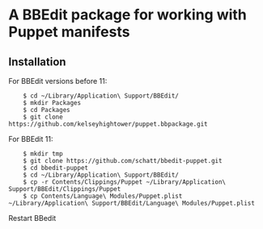 # A BBEdit package for working with Puppet manifests

## Installation

For BBEdit versions before 11:
```
    $ cd ~/Library/Application\ Support/BBEdit/
    $ mkdir Packages
    $ cd Packages
    $ git clone https://github.com/kelseyhightower/puppet.bbpackage.git
```
For BBEdit 11:
```
    $ mkdir tmp
    $ git clone https://github.com/schatt/bbedit-puppet.git
    $ cd bbedit-puppet
    $ cd ~/Library/Application\ Support/BBEdit/
    $ cp -r Contents/Clippings/Puppet ~/Library/Application\ Support/BBEdit/Clippings/Puppet
    $ cp Contents/Language\ Modules/Puppet.plist ~/Library/Application\ Support/BBEdit/Language\ Modules/Puppet.plist
```
Restart BBedit
